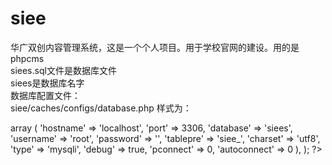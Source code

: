 # siee
华广双创内容管理系统，这是一个个人项目。用于学校官网的建设。用的是phpcms<br/>
siees.sql文件是数据库文件<br/>
siees是数据库名字<br/>
数据库配置文件：<br/>
siee/caches/configs/database.php
样式为：


<?php
return array (

	'default' => array (

		'hostname' => 'localhost',

		'port' => 3306,

		'database' => 'siees',

		'username' => 'root',

		'password' => '',

		'tablepre' => 'siee_',

		'charset' => 'utf8',

		'type' => 'mysqli',

		'debug' => true,

		'pconnect' => 0,

		'autoconnect' => 0

		),

);
?>
